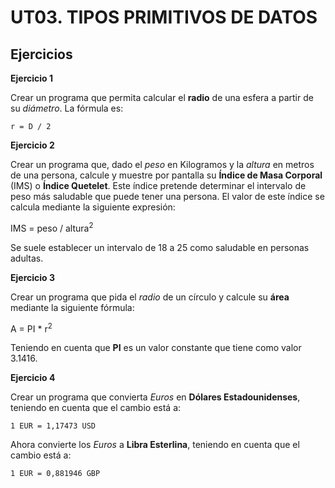 # UT03. TIPOS PRIMITIVOS DE DATOS

## Ejercicios

__Ejercicio 1__

Crear un programa que permita calcular el __radio__ de una esfera a partir de su _diámetro_. La fórmula es:

    r = D / 2

__Ejercicio 2__

Crear un programa que, dado el _peso_ en Kilogramos y la _altura_ en metros de una persona, calcule y muestre por pantalla su __Índice de Masa Corporal__ \(IMS\) o __Índice Quetelet__. Este índice pretende determinar el intervalo de peso más saludable que puede tener una persona. El valor de este índice se calcula mediante la siguiente expresión:

IMS = peso / altura<sup>2</sup>

Se suele establecer un intervalo de 18 a 25 como saludable en personas adultas.

__Ejercicio 3__

Crear un programa que pida el _radio_ de un círculo y calcule su __área__ mediante la siguiente fórmula:

A = PI * r<sup>2</sup>

Teniendo en cuenta que __PI__ es un valor constante que tiene como valor 3.1416.

__Ejercicio 4__

Crear un programa que convierta _Euros_ en __Dólares Estadounidenses__, teniendo en cuenta que el cambio está a:

    1 EUR = 1,17473 USD
    
Ahora convierte los _Euros_ a __Libra Esterlina__, teniendo en cuenta que el cambio está a:

    1 EUR = 0,881946 GBP
